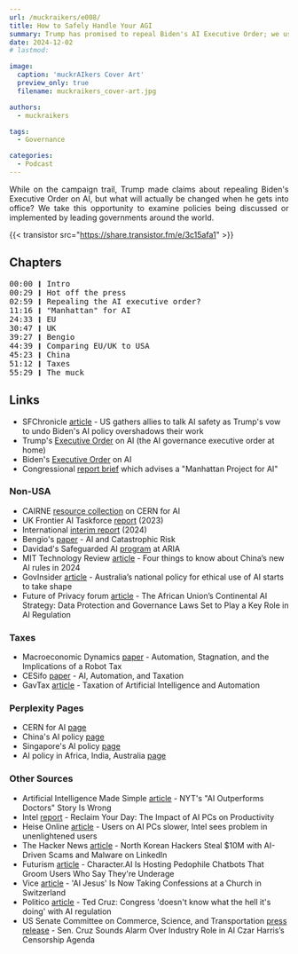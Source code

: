 ```yaml
---
url: /muckraikers/e008/
title: How to Safely Handle Your AGI
summary: Trump has promised to repeal Biden's AI Executive Order; we use this as an opportunity to look at the predominant AI governance approaches (as of recording the episode).
date: 2024-12-02
# lastmod:

image:
  caption: 'muckrAIkers Cover Art'
  preview_only: true
  filename: muckraikers_cover-art.jpg

authors:
  - muckraikers

tags:
  - Governance

categories: 
  - Podcast
---
```


<div style="text-align: justify">
While on the campaign trail, Trump made claims about repealing Biden's Executive Order on AI, but what will actually be changed when he gets into office? We take this opportunity to examine policies being discussed or implemented by leading governments around the world.

{{< transistor src="https://share.transistor.fm/e/3c15afa1" >}}
</div>

## Chapters

<div style="text-align: left; font-family:monospace;">
00:00 ❙ Intro<br>
00:29 ❙ Hot off the press<br>
02:59 ❙ Repealing the AI executive order?<br>
11:16 ❙ "Manhattan" for AI<br>
24:33 ❙ EU<br>
30:47 ❙ UK<br>
39:27 ❙ Bengio<br>
44:39 ❙ Comparing EU/UK to USA<br>
45:23 ❙ China<br>
51:12 ❙ Taxes<br>
55:29 ❙ The muck

</div>

## Links
- SFChronicle [article](https://www.sfchronicle.com/business/article/us-gathers-allies-to-talk-ai-safety-trump-s-vow-19932278.php) - US gathers allies to talk AI safety as Trump's vow to undo Biden's AI policy overshadows their work
- Trump's [Executive Order](https://trumpwhitehouse.archives.gov/presidential-actions/executive-order-promoting-use-trustworthy-artificial-intelligence-federal-government/) on AI (the AI governance executive order at home)
- Biden's [Executive Order](https://www.whitehouse.gov/briefing-room/presidential-actions/2023/10/30/executive-order-on-the-safe-secure-and-trustworthy-development-and-use-of-artificial-intelligence/) on AI
- Congressional [report brief](https://www.uscc.gov/sites/default/files/2024-11/2024_Executive_Summary.pdf) which advises a "Manhattan Project for AI"

### Non-USA
- CAIRNE [resource collection](https://cairne.eu/cern-for-ai/) on CERN for AI
- UK Frontier AI Taskforce [report](https://www.gov.uk/government/publications/frontier-ai-taskforce-first-progress-report/frontier-ai-taskforce-first-progress-report) (2023)
- International [interim report](https://www.gov.uk/government/publications/international-scientific-report-on-the-safety-of-advanced-ai/international-scientific-report-on-the-safety-of-advanced-ai-interim-report) (2024)
- Bengio's [paper](https://www.journalofdemocracy.org/articles/ai-and-catastrophic-risk/) - AI and Catastrophic Risk
- Davidad's Safeguarded AI [program](https://www.aria.org.uk/programme-safeguarded-ai/) at ARIA
- MIT Technology Review [article](https://www.technologyreview.com/2024/01/17/1086704/china-ai-regulation-changes-2024/) - Four things to know about China’s new AI rules in 2024
- GovInsider [article](https://govinsider.asia/intl-en/article/australias-national-policy-for-ethical-use-of-ai-starts-to-take-shape) - Australia’s national policy for ethical use of AI starts to take shape 
- Future of Privacy forum [article](https://fpf.org/blog/global/the-african-unions-continental-ai-strategy-data-protection-and-governance-laws-set-to-play-a-key-role-in-ai-regulation/) - The African Union’s Continental AI Strategy: Data Protection and Governance Laws Set to Play a Key Role in AI Regulation

### Taxes
- Macroeconomic Dynamics [paper](https://www.cambridge.org/core/journals/macroeconomic-dynamics/article/abs/automation-stagnation-and-the-implications-of-a-robot-tax/3D796A6890203B0C268EE4D6DF18A39B) - Automation, Stagnation, and the Implications of a Robot Tax
- CESifo [paper](https://papers.ssrn.com/sol3/papers.cfm?abstract_id=4811796) - AI, Automation, and Taxation
- GavTax [article](https://gavtax.com/taxation-of-artificial-intelligence-and-automation/) - Taxation of Artificial Intelligence and Automation

### Perplexity Pages
- CERN for AI [page](https://www.perplexity.ai/page/europe-s-eur100b-cern-for-ai-p-xpSRjjyrRMiZJ.GdP1.PEA)
- China's AI policy [page](https://www.perplexity.ai/search/what-is-chinese-ai-policy-regu-gf11zQ_vTNGoj80n5evyow)
- Singapore's AI policy [page](https://www.perplexity.ai/search/what-is-singapores-ai-governan-ljJgnM38STeDEZwrKzY0Kg)
- AI policy in Africa, India, Australia [page](https://perplexity.ai/search/what-are-the-ai-governancy-pol-XCD7tNKKSWmnswxW6iV0Zg)


### Other Sources
- Artificial Intelligence Made Simple [article](https://artificialintelligencemadesimple.substack.com/p/nyts-ai-outperforms-doctors-story) - NYT's "AI Outperforms Doctors" Story Is Wrong
- Intel [report](https://download.intel.com/newsroom/2024/client-computing/ai-pc-productivity-112024-report.pdf) - Reclaim Your Day: The Impact of AI PCs on Productivity
- Heise Online [article](https://www.heise.de/news/Anwender-an-KI-PCs-langsamer-Intel-sieht-Problem-in-unaufgeklaerten-Nutzern-10108194.html) - Users on AI PCs slower, Intel sees problem in unenlightened users
- The Hacker News [article](https://thehackernews.com/2024/11/north-korean-hackers-steal-10m-with-ai.html) - North Korean Hackers Steal $10M with AI-Driven Scams and Malware on LinkedIn
- Futurism [article](https://futurism.com/character-ai-pedophile-chatbots) - Character.AI Is Hosting Pedophile Chatbots That Groom Users Who Say They're Underage
- Vice [article](https://www.vice.com/en/article/ai-jesus-is-now-taking-confessions-at-a-church-in-switzerland/) - 'AI Jesus' Is Now Taking Confessions at a Church in Switzerland
- Politico [article](https://www.politico.com/news/2023/06/15/ai-ted-cruz-congress-00102116) - Ted Cruz: Congress 'doesn't know what the hell it's doing' with AI regulation
- US Senate Committee on Commerce, Science, and Transportation [press release](https://www.commerce.senate.gov/2024/9/sen-cruz-sounds-alarm-over-industry-role-in-ai-czar-harris-s-censorship-agenda) - Sen. Cruz Sounds Alarm Over Industry Role in AI Czar Harris’s Censorship Agenda